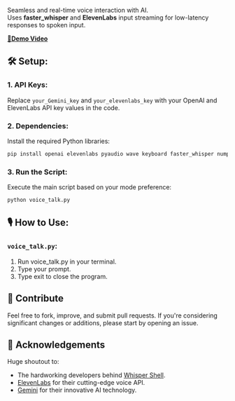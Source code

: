 Seamless and real-time voice interaction with AI.  
Uses **faster_whisper** and **ElevenLabs** input streaming for low-latency responses to spoken input.

**[🎥Demo Video](demo.gif)** 


## 🛠 Setup:

### 1. API Keys:

Replace `your_Gemini_key` and `your_elevenlabs_key` with your OpenAI and ElevenLabs API key values in the code.

### 2. Dependencies:

Install the required Python libraries:
```bash
pip install openai elevenlabs pyaudio wave keyboard faster_whisper numpy torch 

```

### 3. Run the Script:

Execute the main script based on your mode preference:

```bash
python voice_talk.py
```
## 🎙 How to Use:

### `voice_talk.py`:

1. Run voice_talk.py in your terminal.
2. Type your prompt.
3. Type exit to close the program.

## 🤝 Contribute

Feel free to fork, improve, and submit pull requests. If you're considering significant changes or additions, please start by opening an issue.

## 💖 Acknowledgements

Huge shoutout to:
- The hardworking developers behind [Whisper Shell](https://github.com/Manusiajago/Whisper-Shell.git).
- [ElevenLabs](https://www.elevenlabs.io/) for their cutting-edge voice API.
- [Gemini](https://www.gemini.ai/) for their innovative AI technology.

